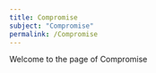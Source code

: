 ```yaml
---
title: Compromise
subject: "Compromise"
permalink: /Compromise
---
```


Welcome to the page of Compromise
